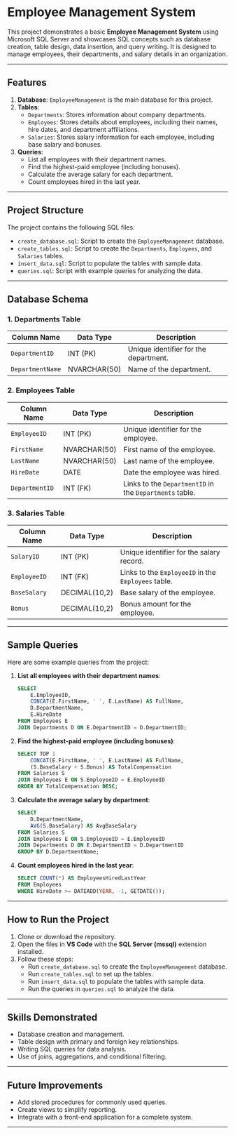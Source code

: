 # Employee Management System

This project demonstrates a basic **Employee Management System** using Microsoft SQL Server and showcases SQL concepts such as database creation, table design, data insertion, and query writing. It is designed to manage employees, their departments, and salary details in an organization.

---

## Features
1. **Database**: `EmployeeManagement` is the main database for this project.
2. **Tables**:
   - `Departments`: Stores information about company departments.
   - `Employees`: Stores details about employees, including their names, hire dates, and department affiliations.
   - `Salaries`: Stores salary information for each employee, including base salary and bonuses.
3. **Queries**:
   - List all employees with their department names.
   - Find the highest-paid employee (including bonuses).
   - Calculate the average salary for each department.
   - Count employees hired in the last year.

---

## Project Structure
The project contains the following SQL files:
- `create_database.sql`: Script to create the `EmployeeManagement` database.
- `create_tables.sql`: Script to create the `Departments`, `Employees`, and `Salaries` tables.
- `insert_data.sql`: Script to populate the tables with sample data.
- `queries.sql`: Script with example queries for analyzing the data.

---

## Database Schema
### 1. Departments Table
| Column Name     | Data Type     | Description                    |
|------------------|--------------|--------------------------------|
| `DepartmentID`   | INT (PK)     | Unique identifier for the department. |
| `DepartmentName` | NVARCHAR(50) | Name of the department.        |

### 2. Employees Table
| Column Name     | Data Type     | Description                    |
|------------------|--------------|--------------------------------|
| `EmployeeID`     | INT (PK)     | Unique identifier for the employee. |
| `FirstName`      | NVARCHAR(50) | First name of the employee.    |
| `LastName`       | NVARCHAR(50) | Last name of the employee.     |
| `HireDate`       | DATE         | Date the employee was hired.   |
| `DepartmentID`   | INT (FK)     | Links to the `DepartmentID` in the `Departments` table. |

### 3. Salaries Table
| Column Name     | Data Type     | Description                    |
|------------------|--------------|--------------------------------|
| `SalaryID`       | INT (PK)     | Unique identifier for the salary record. |
| `EmployeeID`     | INT (FK)     | Links to the `EmployeeID` in the `Employees` table. |
| `BaseSalary`     | DECIMAL(10,2)| Base salary of the employee.   |
| `Bonus`          | DECIMAL(10,2)| Bonus amount for the employee. |

---

## Sample Queries
Here are some example queries from the project:

1. **List all employees with their department names**:
   ```sql
   SELECT 
       E.EmployeeID,
       CONCAT(E.FirstName, ' ', E.LastName) AS FullName,
       D.DepartmentName,
       E.HireDate
   FROM Employees E
   JOIN Departments D ON E.DepartmentID = D.DepartmentID;

2. **Find the highest-paid employee (including bonuses)**:
   ```sql
   SELECT TOP 1 
       CONCAT(E.FirstName, ' ', E.LastName) AS FullName,
       (S.BaseSalary + S.Bonus) AS TotalCompensation
   FROM Salaries S
   JOIN Employees E ON S.EmployeeID = E.EmployeeID
   ORDER BY TotalCompensation DESC;

3. **Calculate the average salary by department**:
    ```sql
    SELECT 
        D.DepartmentName,
        AVG(S.BaseSalary) AS AvgBaseSalary
    FROM Salaries S
    JOIN Employees E ON S.EmployeeID = E.EmployeeID
    JOIN Departments D ON E.DepartmentID = D.DepartmentID
    GROUP BY D.DepartmentName;

4. **Count employees hired in the last year**:
    ```sql
    SELECT COUNT(*) AS EmployeesHiredLastYear
    FROM Employees
    WHERE HireDate >= DATEADD(YEAR, -1, GETDATE());
    ```

---

## How to Run the Project
1. Clone or download the repository.
2. Open the files in **VS Code** with the **SQL Server (mssql)** extension installed.
3. Follow these steps:
   - Run `create_database.sql` to create the `EmployeeManagement` database.
   - Run `create_tables.sql` to set up the tables.
   - Run `insert_data.sql` to populate the tables with sample data.
   - Run the queries in `queries.sql` to analyze the data.

---

## Skills Demonstrated
- Database creation and management.
- Table design with primary and foreign key relationships.
- Writing SQL queries for data analysis.
- Use of joins, aggregations, and conditional filtering.

---

## Future Improvements
- Add stored procedures for commonly used queries.
- Create views to simplify reporting.
- Integrate with a front-end application for a complete system.

---
